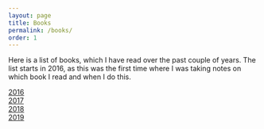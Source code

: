 ```yaml
---
layout: page
title: Books
permalink: /books/
order: 1
---
```


Here is a list of books, which I have read over the past couple of years. The list starts in 2016, as this was the first time where I was taking notes on which book I read and when I do this.

[2016](_books/books_2016.markdown) <br />
[2017](_books/books_2017.markdown) <br />
[2018](_books/books_2018.markdown) <br />
[2019](_books/books_2019.markdown)